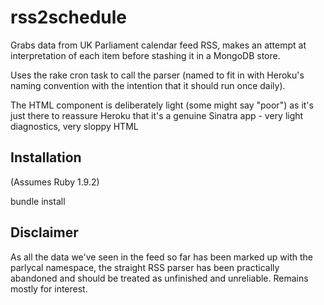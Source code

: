 # rss2schedule

Grabs data from UK Parliament calendar feed RSS, makes an attempt at interpretation of each item before stashing it in a MongoDB store.

Uses the rake cron task to call the parser (named to fit in with Heroku's naming convention with the intention that it should run once daily).

The HTML component is deliberately light (some might say "poor") as it's just there to reassure Heroku that it's a genuine Sinatra app - very light diagnostics, very sloppy HTML

## Installation

(Assumes Ruby 1.9.2)

bundle install

## Disclaimer

As all the data we've seen in the feed so far has been marked up with the parlycal namespace, the straight RSS parser has been practically abandoned and should be treated as unfinished and unreliable. Remains mostly for interest.
